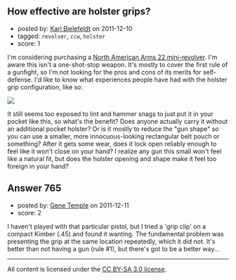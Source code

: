 ## How effective are holster grips?

- posted by: [Karl Bielefeldt](https://stackexchange.com/users/-1/288-karl-bielefeldt) on 2011-12-10
- tagged: `revolver`, `ccw`, `holster`
- score: 1

<p>I'm considering purchasing a <a href="http://www.northamericanarms.com/firearms/lr/lr-hg.html" rel="nofollow">North American Arms 22 mini-revolver</a>. I'm aware this isn't a one-shot-stop weapon.  It's mostly to cover the first rule of a gunfight, so I'm not looking for the pros and cons of its merits for self-defense.  I'd like to know what experiences people have had with the holster grip configuration, like so:</p>

<p><img src="http://www.northamericanarms.com/media/catalog/product/cache/1/thumbnail/600x600/9df78eab33525d08d6e5fb8d27136e95/l/l/llr-hg-closed_1.jpg"></p>

<p>It still seems too exposed to lint and hammer snags to just put it in your pocket like this, so what's the benefit?  Does anyone actually carry it without an additional pocket holster?  Or is it mostly to reduce the "gun shape" so you can use a smaller, more innocuous-looking rectangular belt pouch or something?  After it gets some wear, does it lock open reliably enough to feel like it won't close on your hand?  I realize any gun this small won't feel like a natural fit, but does the holster opening and shape make it feel too foreign in your hand?</p>



## Answer 765

- posted by: [Gene Temple](https://stackexchange.com/users/-1/254-gene-temple) on 2011-12-11
- score: 2

<p>I haven't played with that particular pistol, but I tried a 'grip clip' on a compact Kimber (.45) and found it wanting.  The fundamental problem was presenting the grip at the same location repeatedly, which it did not.  It's better than not having a gun (rule #1), but there's got to be a better way...</p>




---

All content is licensed under the [CC BY-SA 3.0 license](https://creativecommons.org/licenses/by-sa/3.0/).
